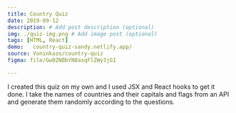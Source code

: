 ```yaml
---
title: Country Quiz
date: 2019-09-12
description: # Add post description (optional)
img: ./quiz-img.png # Add image post (optional)
tags: [HTML, React]
demo:   country-quiz-sandy.netlify.app/
source: Voninkazo/country-quiz
figma: file/Gw0ZNBbYN8asqFlZWy3jG1

---
```

I created this quiz on my own and I used JSX and React hooks to get it done. 
I take the names of countries and their capitals and flags from an API and generate them randomly according to the questions.
